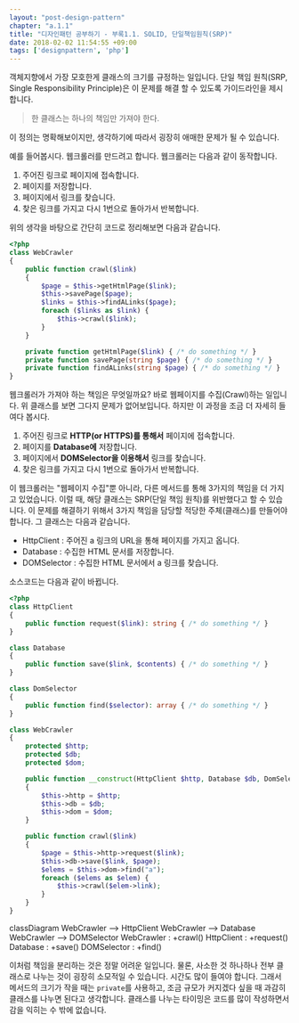 ```yaml
---
layout: "post-design-pattern"
chapter: "a.1.1"
title: "디자인패턴 공부하기 - 부록1.1. SOLID, 단일책임원칙(SRP)"
date: 2018-02-02 11:54:55 +09:00
tags: ['designpattern', 'php']
---
```


객체지향에서 가장 모호한게 클래스의 크기를 규정하는 일입니다. 단일 책임 원칙(SRP, Single Responsibility
Principle)은 이 문제를 해결 할 수 있도록 가이드라인을 제시합니다.

> 한 클래스는 하나의 책임만 가져야 한다.

이 정의는 명확해보이지만, 생각하기에 따라서 굉장히 애매한 문제가 될 수 있습니다.

예를 들어봅시다. 웹크롤러를 만드려고 합니다. 웹크롤러는 다음과 같이 동작합니다.

1. 주어진 링크로 페이지에 접속합니다.
2. 페이지를 저장합니다.
3. 페이지에서 링크를 찾습니다.
4. 찾은 링크를 가지고 다시 1번으로 돌아가서 반복합니다.

위의 생각을 바탕으로 간단히 코드로 정리해보면 다음과 같습니다.

```php
<?php
class WebCrawler
{
    public function crawl($link)
    {
        $page = $this->getHtmlPage($link);
        $this->savePage($page);
        $links = $this->findALinks($page);
        foreach ($links as $link) {
            $this->crawl($link);
        }
    }

    private function getHtmlPage($link) { /* do something */ }
    private function savePage(string $page) { /* do something */ }
    private function findALinks(string $page) { /* do something */ }
}
```

웹크롤러가 가져야 하는 책임은 무엇일까요? 바로 웹페이지를 수집(Crawl)하는 일입니다. 위 클래스를 보면
그다지 문제가 없어보입니다. 하지만 이 과정을 조금 더 자세히 들여다 봅시다.

1. 주어진 링크로 **HTTP(or HTTPS)를 통해서** 페이지에 접속합니다.
2. 페이지를 **Database에** 저장합니다.
3. 페이지에서 **DOMSelector을 이용해서** 링크를 찾습니다.
4. 찾은 링크를 가지고 다시 1번으로 돌아가서 반복합니다.

이 웹크롤러는 "웹페이지 수집"뿐 아니라, 다른 메서드를 통해 3가지의 책임을 더 가지고 있었습니다. 이럴 때, 해당
클래스는 SRP(단일 책임 원칙)를 위반했다고 할 수 있습니다. 이 문제를 해결하기 위해서 3가지 책임을 담당할
적당한 주체(클래스)를 만들어야 합니다. 그 클래스는 다음과 같습니다.

 - HttpClient : 주어진 a 링크의 URL을 통해 페이지를 가지고 옵니다.
 - Database : 수집한 HTML 문서를 저장합니다.
 - DOMSelector : 수집한 HTML 문서에서 a 링크를 찾습니다.

소스코드는 다음과 같이 바뀝니다.

```php
<?php
class HttpClient
{
	public function request($link): string { /* do something */ }
}

class Database
{
	public function save($link, $contents) { /* do something */ }
}

class DomSelector
{
	public function find($selector): array { /* do something */ }
}

class WebCrawler
{
	protected $http;
	protected $db;
	protected $dom;

	public function __construct(HttpClient $http, Database $db, DomSelector $dom)
	{
		$this->http = $http;
		$this->db = $db;
		$this->dom = $dom;
	}

    public function crawl($link)
    {
        $page = $this->http->request($link);
        $this->db->save($link, $page);
		$elems = $this->dom->find("a");
        foreach ($elems as $elem) {
            $this->crawl($elem->link);
        }
    }
}
```

<div class="mermaid">
classDiagram
WebCrawler --> HttpClient
WebCrawler --> Database
WebCrawler --> DOMSelector
WebCrawler : +crawl()
HttpClient : +request()
Database : +save()
DOMSelector : +find()
</div>

이처럼 책임을 분리하는 것은 정말 어려운 일입니다. 물론, 사소한 것 하나하나 전부 클래스로 나누는 것이 굉장히
소모적일 수 있습니다. 시간도 많이 들여야 합니다. 그래서 메서드의 크기가 작을 때는 `private`를 사용하고, 조금
규모가 커지겠다 싶을 때 과감히 클래스를 나누면 된다고 생각합니다. 클래스를 나누는 타이밍은 코드를 많이 작성하면서 감을 익히는 수 밖에 없습니다.
